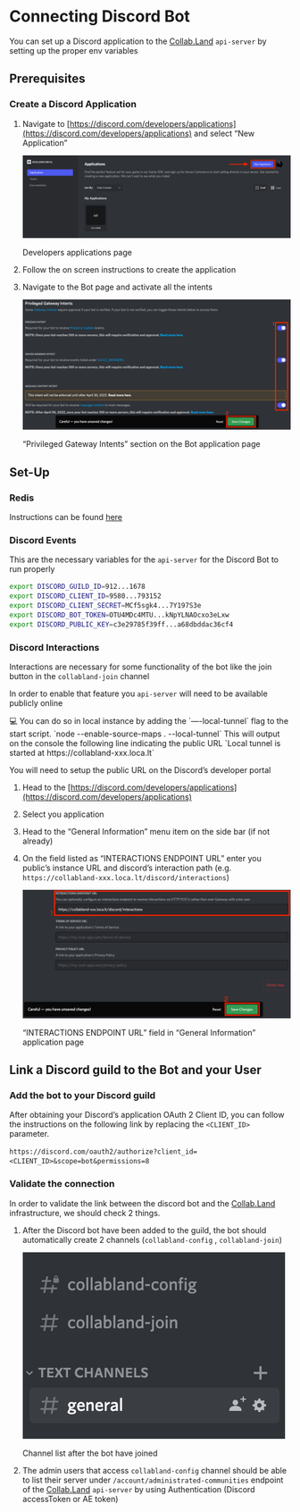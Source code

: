 # Connecting Discord Bot

You can set up a Discord application to the [Collab.Land](http://Collab.Land) `api-server` by setting up the proper env variables

## Prerequisites

### Create a Discord Application

1. Navigate to [https://discord.com/developers/applications](https://discord.com/developers/applications) and select “New Application”
    
    ![Developers applications page](Connecting%20Discord%20Bot%20be109fccdc6b4d34a64b0ee256ac1aae/Screen_Shot_2022-03-29_at_7.44.40_PM.png)
    
    Developers applications page
    
2. Follow the on screen instructions to create the application
3. Navigate to the Bot page and activate all the intents
    
    ![“Privileged Gateway Intents” section on the Bot application page](Connecting%20Discord%20Bot%20be109fccdc6b4d34a64b0ee256ac1aae/Screen_Shot_2022-03-29_at_7.47.17_PM.png)
    
    “Privileged Gateway Intents” section on the Bot application page
    

## Set-Up

### Redis

Instructions can be found [here](Set%20up%20Redis%207692fdb0fc4f407db2399a2774fe2681.md)

### Discord Events

This are the necessary variables for the `api-server` for the Discord Bot to run properly

```bash
export DISCORD_GUILD_ID=912...1678
export DISCORD_CLIENT_ID=9580...793152
export DISCORD_CLIENT_SECRET=MCf5sgk4...7Y197S3e
export DISCORD_BOT_TOKEN=OTU4MDc4MTU...kNpYLNAOcxo3eLxw
export DISCORD_PUBLIC_KEY=c3e29785f39ff...a68dbddac36cf4
```

### Discord Interactions

Interactions are necessary for some functionality of the bot like the join button in the `collabland-join` channel

In order to enable that feature you `api-server` will need to be available publicly online

<aside>
💻 You can do so in local instance by adding the `—-local-tunnel` flag to the start script.
`node --enable-source-maps . --local-tunnel`
This will output on the console the following line indicating the public URL
`Local tunnel is started at https://collabland-xxx.loca.lt`

</aside>

You will need to setup the public URL on the Discord’s developer portal

1. Head to the [https://discord.com/developers/applications](https://discord.com/developers/applications)
2. Select you application
3. Head to the “General Information” menu item on the side bar (if not already)
4. On the field listed as “INTERACTIONS ENDPOINT URL” enter you public’s instance URL and discord’s interaction path (e.g. `https://collabland-xxx.loca.lt/discord/interactions`)
    
    ![“INTERACTIONS ENDPOINT URL” field in “General Information” application page](Connecting%20Discord%20Bot%20be109fccdc6b4d34a64b0ee256ac1aae/Screen_Shot_2022-04-04_at_7.56.09_PM.png)
    
    “INTERACTIONS ENDPOINT URL” field in “General Information” application page
    

## Link a Discord guild to the Bot and your User

### Add the bot to your Discord guild

After obtaining your Discord’s application OAuth 2 Client ID, you can follow the instructions on the following link by replacing the `<CLIENT_ID>` parameter.

`https://discord.com/oauth2/authorize?client_id=<CLIENT_ID>&scope=bot&permissions=8`

### Validate the connection

In order to validate the link between the discord bot and the [Collab.Land](http://Collab.Land) infrastructure, we should check 2 things.

1. After the Discord bot have been added to the guild, the bot should automatically create 2 channels (`collabland-config` , `collabland-join`)
    
    ![Channel list after the bot have joined](Connecting%20Discord%20Bot%20be109fccdc6b4d34a64b0ee256ac1aae/Screen_Shot_2022-03-29_at_8.11.16_PM.png)
    
    Channel list after the bot have joined
    
2. The admin users that access `collabland-config` channel should be able to list their server under `/account/administrated-communities` endpoint of the [Collab.Land](http://Collab.Land) `api-server` by using Authentication (Discord accessToken or AE token)